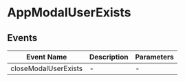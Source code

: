 # AppModalUserExists

## Events

<!-- @vuese:AppModalUserExists:events:start -->
|Event Name|Description|Parameters|
|---|---|---|
|closeModalUserExists|-|-|

<!-- @vuese:AppModalUserExists:events:end -->


